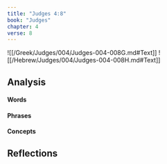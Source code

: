 ```yaml
---
title: "Judges 4:8"
book: "Judges"
chapter: 4
verse: 8
---
```

![[/Greek/Judges/004/Judges-004-008G.md#Text]]
![[/Hebrew/Judges/004/Judges-004-008H.md#Text]]

## Analysis

#### Words

#### Phrases

#### Concepts

## Reflections
